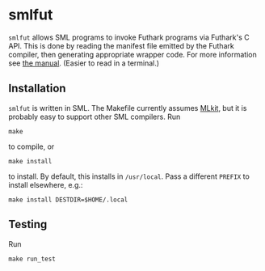 # smlfut

`smlfut` allows SML programs to invoke Futhark programs via Futhark's
C API.  This is done by reading the manifest file emitted by the
Futhark compiler, then generating appropriate wrapper code.  For more
information see [the manual](smlfut.1).  (Easier to read in a
terminal.)

## Installation

`smlfut` is written in SML.  The Makefile currently assumes
[MLkit](https://github.com/melsman/mlkit), but it is probably easy to
support other SML compilers.  Run

    make

to compile, or

    make install

to install.  By default, this installs in `/usr/local`.  Pass a
different `PREFIX` to install elsewhere, e.g.:

    make install DESTDIR=$HOME/.local

## Testing

Run

    make run_test
